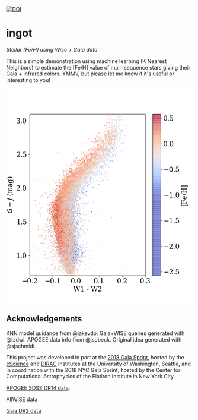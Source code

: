 [![DOI](https://zenodo.org/badge/136649413.svg)](https://zenodo.org/badge/latestdoi/136649413)

# ingot
*Stellar [Fe/H] using Wise + Gaia data*

This is a simple demonstration using machine learning (K Nearest Neighbors) to estimate the [Fe/H] value of main sequence stars giving their Gaia + infrared colors. YMMV, but please let me know if it's useful or interesting to you!

![](ingot.png)

## Acknowledgements
KNN model guidance from @jakevdp. Gaia+WISE queries generated with @tzdwi. APOGEE data info from @jsobeck. Original idea generated with @sjschmidt.

This project was developed in part at the [2018 Gaia Sprint](http://gaia.lol/2018SEA.html),
hosted by the [eScience](http://escience.washington.edu) and [DIRAC](https://dirac.astro.washington.edu) Institutes at the University of Washington, Seattle, and in coordination with the 2018 NYC Gaia Sprint, hosted by the Center for Computational Astrophysics of the Flatiron Institute in New York City.

[APOGEE SDSS DR14 data](http://www.sdss.org/dr14/irspec/spectro_data/).

[AllWISE data](http://wise2.ipac.caltech.edu/docs/release/allwise/)

[Gaia DR2 data](https://www.cosmos.esa.int/gaia)
